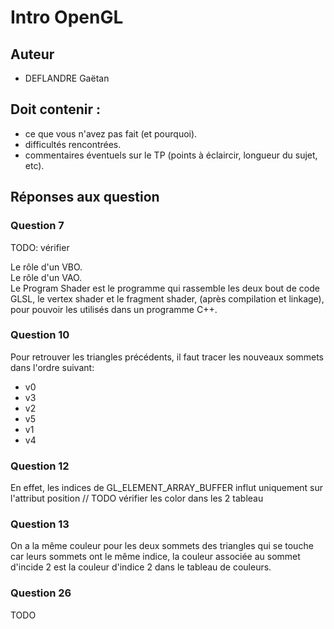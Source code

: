 Intro OpenGL
============

## Auteur

 - DEFLANDRE Gaëtan


## Doit contenir :

 - ce que vous n'avez pas fait (et pourquoi).
 - difficultés rencontrées.
 - commentaires éventuels sur le TP (points à éclaircir, longueur du sujet, etc). 


## Réponses aux question

### Question 7

TODO: vérifier

Le rôle d'un VBO.  
Le rôle d'un VAO.  
Le Program Shader est le programme qui rassemble les deux bout de code GLSL, le vertex 
shader et le fragment shader, (après compilation et linkage), pour pouvoir les utilisés 
dans un programme C++.

### Question 10

Pour retrouver les triangles précédents, il faut tracer les nouveaux sommets dans l'ordre
suivant:
 - v0
 - v3
 - v2
 - v5
 - v1
 - v4

### Question 12

En effet, les indices de GL_ELEMENT_ARRAY_BUFFER influt uniquement sur l'attribut position // TODO vérifier les color dans les 2 tableau

### Question 13

On a la même couleur pour les deux sommets des triangles qui se touche car leurs sommets
ont le même indice, la couleur associée au sommet d'incide 2 est la couleur d'indice 2 dans
le tableau de couleurs.

### Question 26

TODO


